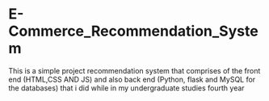 # E-Commerce_Recommendation_System
This is a simple project recommendation system that comprises of the front end (HTML,CSS AND JS) and also back end (Python, flask and MySQL for the databases)  that  i did while in my undergraduate studies fourth year

